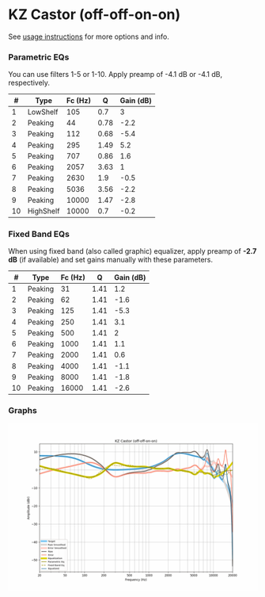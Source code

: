 # KZ Castor (off-off-on-on)
See [usage instructions](https://github.com/jaakkopasanen/AutoEq#usage) for more options and info.

### Parametric EQs
You can use filters 1-5 or 1-10. Apply preamp of -4.1 dB or -4.1 dB, respectively.

|   # | Type      |   Fc (Hz) |    Q |   Gain (dB) |
|-----|-----------|-----------|------|-------------|
|   1 | LowShelf  |       105 | 0.7  |         3   |
|   2 | Peaking   |        44 | 0.78 |        -2.2 |
|   3 | Peaking   |       112 | 0.68 |        -5.4 |
|   4 | Peaking   |       295 | 1.49 |         5.2 |
|   5 | Peaking   |       707 | 0.86 |         1.6 |
|   6 | Peaking   |      2057 | 3.63 |         1   |
|   7 | Peaking   |      2630 | 1.9  |        -0.5 |
|   8 | Peaking   |      5036 | 3.56 |        -2.2 |
|   9 | Peaking   |     10000 | 1.47 |        -2.8 |
|  10 | HighShelf |     10000 | 0.7  |        -0.2 |

### Fixed Band EQs
When using fixed band (also called graphic) equalizer, apply preamp of **-2.7 dB** (if available) and set gains manually with these parameters.

|   # | Type    |   Fc (Hz) |    Q |   Gain (dB) |
|-----|---------|-----------|------|-------------|
|   1 | Peaking |        31 | 1.41 |         1.2 |
|   2 | Peaking |        62 | 1.41 |        -1.6 |
|   3 | Peaking |       125 | 1.41 |        -5.3 |
|   4 | Peaking |       250 | 1.41 |         3.1 |
|   5 | Peaking |       500 | 1.41 |         2   |
|   6 | Peaking |      1000 | 1.41 |         1.1 |
|   7 | Peaking |      2000 | 1.41 |         0.6 |
|   8 | Peaking |      4000 | 1.41 |        -1.1 |
|   9 | Peaking |      8000 | 1.41 |        -1.8 |
|  10 | Peaking |     16000 | 1.41 |        -2.6 |

### Graphs
![](./KZ%20Castor%20(off-off-on-on).png)
